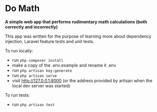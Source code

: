 # Do Math

**A simple web app that performs rudimentary math calculations (both correctly and incorrectly)**

This app was written for the purpose of learning more about dependency injection, Laravel feature tests and unit tests.

To run locally:

-   run `php composer install`
-   make a copy of the .env.example and rename it .env
-   run `php artisan key:generate`
-   run `php artisan serve`
-   visit http://127.0.0.1:8000 (or the address provided by artisan when the local dev server was started)

To run tests:

-   run `php artisan test`

